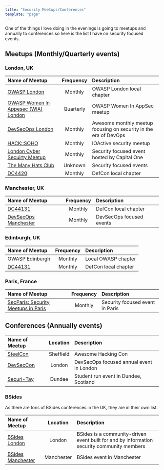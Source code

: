 ```yaml
---
title: "Security Meetups/Conferences"
template: "page"
---
```


One of the things I love doing in the evenings is going to meetups and annually to conferences so here is the list I have on security focused events.

## Meetups (Monthly/Quarterly events)

### London, UK

| Name of Meetup                                                                                | Frequency | Description                                                      |
| :-------------------------------------------------------------------------------------------- | :-------: | :--------------------------------------------------------------- |
| [OWASP London](https://www.eventbrite.co.uk/o/owasp-london-chapter-9790101329)                |  Monthly  | OWASP London local chapter                                       |
| [OWASP Women In Appesec (WIA) London](https://www.meetup.com/womeninappsec/events/259867481/) | Quarterly | OWASP Women In AppSec meetup                                     |
| [DevSecOps London](https://www.meetup.com/DevSecOps-London-Gathering/)                        |  Monthly  | Awesome monthly meetup focusing on security in the era of DevOps |
| [HACK::SOHO](https://www.eventbrite.com/o/ioactive-12768844588)                               |  Monthly  | IOActive security meetup                                         |
| [London Cyber Secuirty Meetup](https://www.meetup.com/London-Cyber-Capital-One/)              |  Monthly  | Security focused event hosted by Capital One                     |
| [The Many Hats Club](https://www.meetup.com/The-Many-Hats-Club/)                              |  Unknown  | Security focused events                                          |
| [DC4420](https://dc4420.org/)                                                                 |  Monthly  | DefCon local chapter                                             |

### Manchester, UK

| Name of Meetup                                                       | Frequency | Description              |
| :------------------------------------------------------------------- | :-------: | :----------------------- |
| [DC44131](http://dc44131.org/)                                       |  Monthly  | DefCon local chapter     |
| [DevSecOps Manchester](https://www.meetup.com/DevSecOps-Manchester/) |  Monthly  | DevSecOps focused events |

### Edinburgh, UK

| Name of Meetup                                                               | Frequency | Description          |
| :--------------------------------------------------------------------------- | :-------: | :------------------- |
| [OWASP Edinburgh](https://www.eventbrite.co.uk/o/owasp-scotland-12914448732) |  Monthly  | Local OWASP chapter  |
| [DC44131](http://dc44131.org/)                                               |  Monthly  | DefCon local chapter |

### Paris, France

| Name of Meetup                                                                 | Frequency | Description                     |
| :----------------------------------------------------------------------------- | :-------: | :------------------------------ |
| [SecParis: Security Meetups in Paris](https://www.meetup.com/SecParis-Meetup/) |  Monthly  | Security focused event in Paris |

## Conferences (Annually events)

| Name of Meetup                          | Location  | Description                              |
| :-------------------------------------- | :-------: | :--------------------------------------- |
| [SteelCon](https://www.steelcon.info/)  | Sheffield | Awesome Hacking Con                      |
| [DevSecCon](https://www.devseccon.com/) |  London   | DevSecOps focused annual event in London |
| [Securi-Tay](https://securi-tay.co.uk/) |  Dundee   | Student run event in Dundee, Scotland    |

### BSides

As there are tons of BSides conferences in the UK, they are in their own list.

| Name of Meetup                                      |  Location  | Description                                                                                |
| :-------------------------------------------------- | :--------: | :----------------------------------------------------------------------------------------- |
| [BSides London](https://www.securitybsides.org.uk/) |   London   | BSides is a community-driven event built for and by information security community members |
| [BSides Manchester](https://www.bsidesmcr.org.uk/)  | Manchester | BSides event in Manchester                                                                 |
